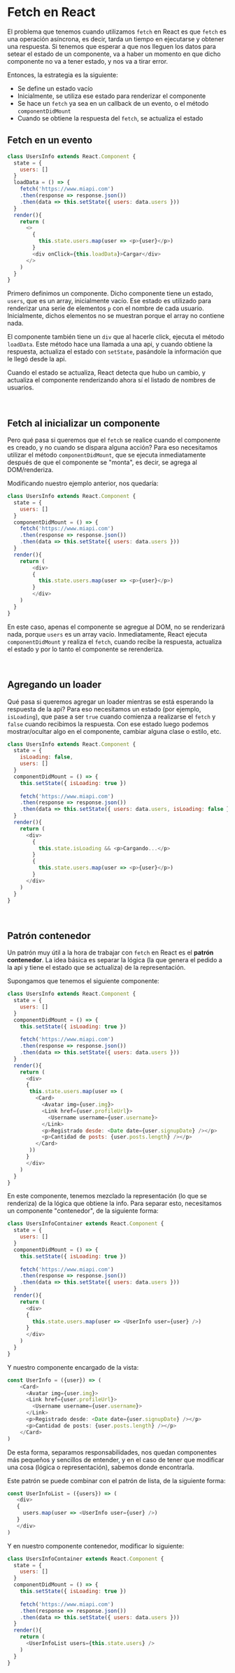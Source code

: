 # Fetch en React

El problema que tenemos cuando utilizamos `fetch` en React es que `fetch` es una operación asíncrona, es decir, tarda un tiempo en ejecutarse y obtener una respuesta. Si tenemos que esperar a que nos lleguen los datos para setear el estado de un componente, va a haber un momento en que dicho componente no va a tener estado, y nos va a tirar error.

Entonces, la estrategia es la siguiente:

  * Se define un estado vacío
  * Inicialmente, se utiliza ese estado para renderizar el componente
  * Se hace un `fetch` ya sea en un callback de un evento, o el método `componentDidMount`
  * Cuando se obtiene la respuesta del `fetch`, se actualiza el estado
  
## Fetch en un evento

```javascript
class UsersInfo extends React.Component {
  state = {
    users: []
  }
  loadData = () => {
    fetch('https://www.miapi.com')
    .then(response => response.json())
    .then(data => this.setState({ users: data.users }))
  }
  render(){
    return (
      <>
        {
          this.state.users.map(user => <p>{user}</p>)   
        }
        <div onClick={this.loadData}>Cargar</div>
      </>
    )
  }
}
```

Primero definimos un componente. Dicho componente tiene un estado, `users`, que es un array, inicialmente vacío. Ese estado es utilizado para renderizar una serie de elementos `p` con el nombre de cada usuario. Inicialmente, dichos elementos no se muestran porque el array no contiene nada. 

El componente también tiene un `div` que al hacerle click, ejecuta el método `loadData`. Este método hace una llamada a una api, y cuando obtiene la respuesta, actualiza el estado con `setState`, pasándole la información que le llegó desde la api. 

Cuando el estado se actualiza, React detecta que hubo un cambio, y actualiza el componente renderizando ahora sí el listado de nombres de usuarios.

<br/>

## Fetch al inicializar un componente

Pero qué pasa si queremos que el `fetch` se realice cuando el componente es creado, y no cuando se dispara alguna acción? Para eso necesitamos utilizar el método `componentDidMount`, que se ejecuta inmediatamente después de que el componente se "monta", es decir, se agrega al DOM/renderiza.

Modificando nuestro ejemplo anterior, nos quedaría:

```javascript
class UsersInfo extends React.Component {
  state = {
    users: []
  }
  componentDidMount = () => {
    fetch('https://www.miapi.com')
    .then(response => response.json())
    .then(data => this.setState({ users: data.users }))
  }
  render(){
    return (
        <div>
        {
          this.state.users.map(user => <p>{user}</p>)   
        }
        </div>
    )
  }
}
```

En este caso, apenas el componente se agregue al DOM, no se renderizará nada, porque `users` es un array vacío. Inmediatamente, React ejecuta `componentDidMount` y realiza el `fetch`, cuando recibe la respuesta, actualiza el estado y por lo tanto el componente se rerenderiza.

<br/>

## Agregando un loader

Qué pasa si queremos agregar un loader mientras se está esperando la respuesta de la api? Para eso necesitamos un estado (por ejemplo, `isLoading`), que pase a ser `true` cuando comienza a realizarse el `fetch` y `false` cuando recibimos la respuesta. Con ese estado luego podemos mostrar/ocultar algo en el componente, cambiar alguna clase o estilo, etc.

```javascript
class UsersInfo extends React.Component {
  state = {
    isLoading: false,
    users: []
  }
  componentDidMount = () => {
    this.setState({ isLoading: true })
    
    fetch('https://www.miapi.com')
    .then(response => response.json())
    .then(data => this.setState({ users: data.users, isLoading: false }))
  }
  render(){
    return (
      <div>
        { 
          this.state.isLoading && <p>Cargando...</p> 
        }
        { 
          this.state.users.map(user => <p>{user}</p>) 
        }
      </div> 
    )
  }
}
```

<br/>

## Patrón contenedor

Un patrón muy útil a la hora de trabajar con `fetch` en React es el **patrón contenedor**. La idea básica es separar la lógica (la que genera el pedido a la api y tiene el estado que se actualiza) de la representación.

Supongamos que tenemos el siguiente componente:

```javascript
class UsersInfo extends React.Component {
  state = {
    users: []
  }
  componentDidMount = () => {
    this.setState({ isLoading: true })
    
    fetch('https://www.miapi.com')
    .then(response => response.json())
    .then(data => this.setState({ users: data.users }))
  }
  render(){
    return (
      <div> 
      {
       this.state.users.map(user => (
         <Card>
           <Avatar img={user.img}>
           <Link href={user.profileUrl}>
             <Username username={user.username}>
           </Link>
           <p>Registrado desde: <Date date={user.signupDate} /></p>
           <p>Cantidad de posts: {user.posts.length} /></p>
         </Card>
       ))
      }
      </div>
    )
  }
}
```

En este componente, tenemos mezclado la representación (lo que se renderiza) de la lógica que obtiene la info. Para separar esto, necesitamos un componente "contenedor", de la siguiente forma:

```javascript
class UsersInfoContainer extends React.Component {
  state = {
    users: []
  }
  componentDidMount = () => {
    this.setState({ isLoading: true })
    
    fetch('https://www.miapi.com')
    .then(response => response.json())
    .then(data => this.setState({ users: data.users }))
  }
  render(){
    return (
      <div>
      {
        this.state.users.map(user => <UserInfo user={user} />)
      }
      </div>
    )
  }
}
```

Y nuestro componente encargado de la vista:

```javascript
const UserInfo = ({user}) => (
    <Card>
      <Avatar img={user.img}>
      <Link href={user.profileUrl}>
        <Username username={user.username}>
      </Link>
      <p>Registrado desde: <Date date={user.signupDate} /></p>
      <p>Cantidad de posts: {user.posts.length} /></p>
    </Card>
)
```

De esta forma, separamos responsabilidades, nos quedan componentes más pequeños y sencillos de entender, y en el caso de tener que modificar una cosa (lógica o representación), sabemos donde encontrarla. 

Este patrón se puede combinar con el patrón de lista, de la siguiente forma:

```javascript
const UserInfoList = ({users}) => (
   <div>
   {
     users.map(user => <UserInfo user={user} />)
   }
   </div>
)
```

Y en nuestro componente contenedor, modificar lo siguiente:


```javascript
class UsersInfoContainer extends React.Component {
  state = {
    users: []
  }
  componentDidMount = () => {
    this.setState({ isLoading: true })
    
    fetch('https://www.miapi.com')
    .then(response => response.json())
    .then(data => this.setState({ users: data.users }))
  }
  render(){
    return (
      <UserInfoList users={this.state.users} />
    )
  }
}
```
